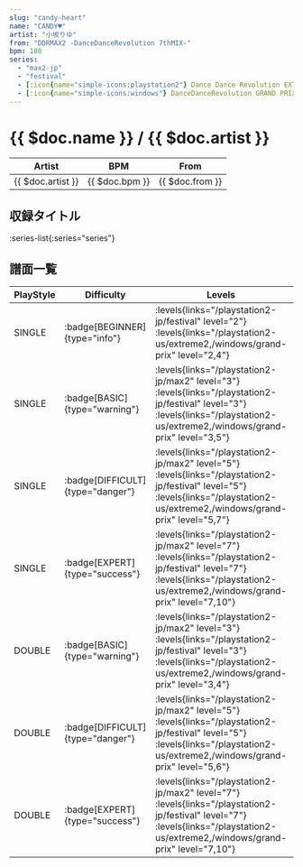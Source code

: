 ```yaml
---
slug: "candy-heart"
name: "CANDY♥"
artist: "小坂りゆ"
from: "DDRMAX2 -DanceDanceRevolution 7thMIX-"
bpm: 180
series:
  - "max2-jp"
  - "festival"
  - [:icon{name="simple-icons:playstation2"} Dance Dance Revolution EXTREME 2 :icon{name="flag:us-4x3"}](/playstation2-us/extreme2)
  - [:icon{name="simple-icons:windows"} DanceDanceRevolution GRAND PRIX (グランプリプレー)](/windows/grand-prix)
---
```


# {{ $doc.name }} / {{ $doc.artist }}

|Artist|BPM|From|
|------|---|----|
|{{ $doc.artist }}|{{ $doc.bpm }}|{{ $doc.from }}|

## 収録タイトル

:series-list{:series="series"}

## 譜面一覧

|PlayStyle|Difficulty|Levels|Notes|Movie|
|---------|----------|------|-----|-----|
|SINGLE| :badge[BEGINNER]{type="info"}| :levels{links="/playstation2-jp/festival" level="2"}  :levels{links="/playstation2-us/extreme2,/windows/grand-prix" level="2,4"}|139/0||
|SINGLE| :badge[BASIC]{type="warning"}| :levels{links="/playstation2-jp/max2" level="3"} :levels{links="/playstation2-jp/festival" level="3"}  :levels{links="/playstation2-us/extreme2,/windows/grand-prix" level="3,5"}|126/4||
|SINGLE| :badge[DIFFICULT]{type="danger"}| :levels{links="/playstation2-jp/max2" level="5"} :levels{links="/playstation2-jp/festival" level="5"}  :levels{links="/playstation2-us/extreme2,/windows/grand-prix" level="5,7"}|230/16||
|SINGLE| :badge[EXPERT]{type="success"}| :levels{links="/playstation2-jp/max2" level="7"} :levels{links="/playstation2-jp/festival" level="7"}  :levels{links="/playstation2-us/extreme2,/windows/grand-prix" level="7,10"}|317/20||
|DOUBLE| :badge[BASIC]{type="warning"}| :levels{links="/playstation2-jp/max2" level="3"} :levels{links="/playstation2-jp/festival" level="3"}  :levels{links="/playstation2-us/extreme2,/windows/grand-prix" level="3,4"}|127/12||
|DOUBLE| :badge[DIFFICULT]{type="danger"}| :levels{links="/playstation2-jp/max2" level="5"} :levels{links="/playstation2-jp/festival" level="5"}  :levels{links="/playstation2-us/extreme2,/windows/grand-prix" level="5,6"}|211/27||
|DOUBLE| :badge[EXPERT]{type="success"}| :levels{links="/playstation2-jp/max2" level="7"} :levels{links="/playstation2-jp/festival" level="7"}  :levels{links="/playstation2-us/extreme2,/windows/grand-prix" level="7,10"}|287/8||
